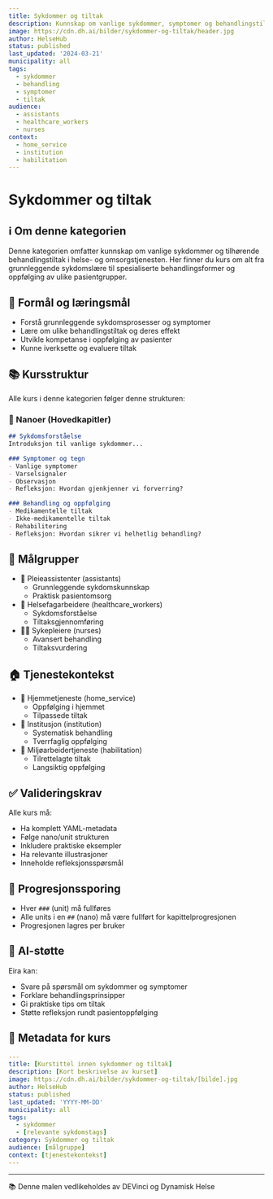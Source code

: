 ```yaml
---
title: Sykdommer og tiltak
description: Kunnskap om vanlige sykdommer, symptomer og behandlingstiltak i helse- og omsorgstjenesten
image: https://cdn.dh.ai/bilder/sykdommer-og-tiltak/header.jpg
author: HelseHub
status: published
last_updated: '2024-03-21'
municipality: all
tags:
  - sykdommer
  - behandling
  - symptomer
  - tiltak
audience:
  - assistants
  - healthcare_workers
  - nurses
context:
  - home_service
  - institution
  - habilitation
---
```


# Sykdommer og tiltak

## ℹ️ Om denne kategorien
Denne kategorien omfatter kunnskap om vanlige sykdommer og tilhørende behandlingstiltak i helse- og omsorgstjenesten. Her finner du kurs om alt fra grunnleggende sykdomslære til spesialiserte behandlingsformer og oppfølging av ulike pasientgrupper.

## 🎯 Formål og læringsmål
- Forstå grunnleggende sykdomsprosesser og symptomer
- Lære om ulike behandlingstiltak og deres effekt
- Utvikle kompetanse i oppfølging av pasienter
- Kunne iverksette og evaluere tiltak

## 📚 Kursstruktur
Alle kurs i denne kategorien følger denne strukturen:

### 📖 Nanoer (Hovedkapitler)
```md
## Sykdomsforståelse
Introduksjon til vanlige sykdommer...

### Symptomer og tegn
- Vanlige symptomer
- Varselsignaler
- Observasjon
- Refleksjon: Hvordan gjenkjenner vi forverring?

### Behandling og oppfølging
- Medikamentelle tiltak
- Ikke-medikamentelle tiltak
- Rehabilitering
- Refleksjon: Hvordan sikrer vi helhetlig behandling?
```

## 👥 Målgrupper
- 👤 Pleieassistenter (assistants)
  * Grunnleggende sykdomskunnskap
  * Praktisk pasientomsorg
- 👥 Helsefagarbeidere (healthcare_workers)
  * Sykdomsforståelse
  * Tiltaksgjennomføring
- 👨‍⚕️ Sykepleiere (nurses)
  * Avansert behandling
  * Tiltaksvurdering

## 🏠 Tjenestekontekst
- 🏡 Hjemmetjeneste (home_service)
  * Oppfølging i hjemmet
  * Tilpassede tiltak
- 🏥 Institusjon (institution)
  * Systematisk behandling
  * Tverrfaglig oppfølging
- 👥 Miljøarbeidertjeneste (habilitation)
  * Tilrettelagte tiltak
  * Langsiktig oppfølging

## ✅ Valideringskrav
Alle kurs må:
- Ha komplett YAML-metadata
- Følge nano/unit strukturen
- Inkludere praktiske eksempler
- Ha relevante illustrasjoner
- Inneholde refleksjonsspørsmål

## 🔄 Progresjonssporing
- Hver `###` (unit) må fullføres
- Alle units i en `##` (nano) må være fullført for kapittelprogresjonen
- Progresjonen lagres per bruker

## 🤖 AI-støtte
Eira kan:
- Svare på spørsmål om sykdommer og symptomer
- Forklare behandlingsprinsipper
- Gi praktiske tips om tiltak
- Støtte refleksjon rundt pasientoppfølging

## 📝 Metadata for kurs
```yaml
---
title: [Kurstittel innen sykdommer og tiltak]
description: [Kort beskrivelse av kurset]
image: https://cdn.dh.ai/bilder/sykdommer-og-tiltak/[bilde].jpg
author: HelseHub
status: published
last_updated: 'YYYY-MM-DD'
municipality: all
tags:
  - sykdommer
  - [relevante sykdomstags]
category: Sykdommer og tiltak
audience: [målgruppe]
context: [tjenestekontekst]
---
```

---
📚 Denne malen vedlikeholdes av DEVinci og Dynamisk Helse 